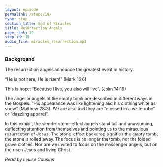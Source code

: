 ```yaml
---
layout: episode
permalink: /stops/19/
type: stop
section_title: God of Miracles
title: Resurrection Angels
page_rank: 19
stop_id: 19 
audio_file: miracles_resurrection.mp3
---
```

### Background

The resurrection angels announce the greatest event in history.
 
“He is not here, He is risen!” (Mark 16:6)

This is hope: “Because I live, you also will live”. (John 14:19)

The angel or angels at the empty tomb are described in different ways in the Gospels.  “His appearance was like lightening and his clothing white as snow” (Matthew 28:3).  We are also told they are “dressed in a white robe” or “dazzling apparel”.

In this exhibit, the slender stone-effect angels stand tall and unassuming, deflecting attention from themselves and pointing us to the miraculous resurrection of Jesus.  The stone-effect backdrop signifies the empty tomb; the stone is rolled away.  The focus is no longer the tomb, nor the folded grave clothes.  Nor are we invited to focus on the messenger angels, but on the risen Jesus and living Christ.

_Read by Louise Cousins_
